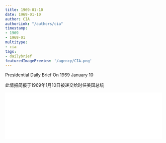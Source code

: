 ```yaml
---
title: 1969-01-10
date: 1969-01-10
author: CIA 
authorLink: "/authors/cia"
timestamp: 
- 1969
- 1969-01
multitype: 
- cia
tags: 
- dailybrief
featuredImagePreview: '/agency/CIA.png'
---
```



Presidential Daily Brief On 1969 January 10

此情报简报于1969年1月10日被递交给时任美国总统

<!--more-->





<div id="over" style="width:100%; overflow:hidden"> <iframe id="sFrame" name="sFrame" frameborder="no" border="0"  allowfullscreen marginwidth="0" scrolling="no" src = " /CIA/1969-01-10.html "  style = " position:absulute; width: 806px; top: 300;" > </iframe> </div>